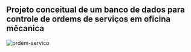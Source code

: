 ## Projeto conceitual de um banco de dados para controle de ordems de serviços em oficina mêcanica

![ordem-servico](https://github.com/user-attachments/assets/54a2ee1f-37cc-48ed-86e8-f074fed89c85)
